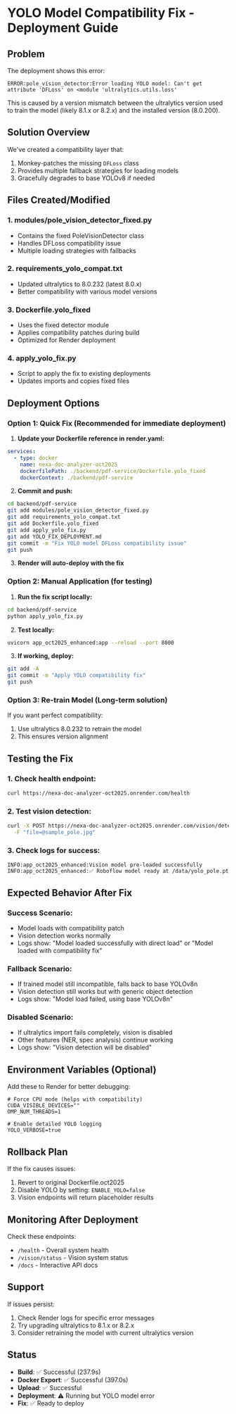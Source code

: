 # YOLO Model Compatibility Fix - Deployment Guide

## Problem
The deployment shows this error:
```
ERROR:pole_vision_detector:Error loading YOLO model: Can't get attribute 'DFLoss' on <module 'ultralytics.utils.loss'
```

This is caused by a version mismatch between the ultralytics version used to train the model (likely 8.1.x or 8.2.x) and the installed version (8.0.200).

## Solution Overview
We've created a compatibility layer that:
1. Monkey-patches the missing `DFLoss` class
2. Provides multiple fallback strategies for loading models
3. Gracefully degrades to base YOLOv8 if needed

## Files Created/Modified

### 1. **modules/pole_vision_detector_fixed.py**
- Contains the fixed PoleVisionDetector class
- Handles DFLoss compatibility issue
- Multiple loading strategies with fallbacks

### 2. **requirements_yolo_compat.txt**
- Updated ultralytics to 8.0.232 (latest 8.0.x)
- Better compatibility with various model versions

### 3. **Dockerfile.yolo_fixed**
- Uses the fixed detector module
- Applies compatibility patches during build
- Optimized for Render deployment

### 4. **apply_yolo_fix.py**
- Script to apply the fix to existing deployments
- Updates imports and copies fixed files

## Deployment Options

### Option 1: Quick Fix (Recommended for immediate deployment)
1. **Update your Dockerfile reference in render.yaml:**
```yaml
services:
  - type: docker
    name: nexa-doc-analyzer-oct2025
    dockerfilePath: ./backend/pdf-service/Dockerfile.yolo_fixed
    dockerContext: ./backend/pdf-service
```

2. **Commit and push:**
```bash
cd backend/pdf-service
git add modules/pole_vision_detector_fixed.py
git add requirements_yolo_compat.txt
git add Dockerfile.yolo_fixed
git add apply_yolo_fix.py
git add YOLO_FIX_DEPLOYMENT.md
git commit -m "Fix YOLO model DFLoss compatibility issue"
git push
```

3. **Render will auto-deploy with the fix**

### Option 2: Manual Application (for testing)
1. **Run the fix script locally:**
```bash
cd backend/pdf-service
python apply_yolo_fix.py
```

2. **Test locally:**
```bash
uvicorn app_oct2025_enhanced:app --reload --port 8000
```

3. **If working, deploy:**
```bash
git add -A
git commit -m "Apply YOLO compatibility fix"
git push
```

### Option 3: Re-train Model (Long-term solution)
If you want perfect compatibility:
1. Use ultralytics 8.0.232 to retrain the model
2. This ensures version alignment

## Testing the Fix

### 1. Check health endpoint:
```bash
curl https://nexa-doc-analyzer-oct2025.onrender.com/health
```

### 2. Test vision detection:
```bash
curl -X POST https://nexa-doc-analyzer-oct2025.onrender.com/vision/detect \
  -F "file=@sample_pole.jpg"
```

### 3. Check logs for success:
```
INFO:app_oct2025_enhanced:Vision model pre-loaded successfully
INFO:app_oct2025_enhanced:✅ Roboflow model ready at /data/yolo_pole.pt
```

## Expected Behavior After Fix

### Success Scenario:
- Model loads with compatibility patch
- Vision detection works normally
- Logs show: "Model loaded successfully with direct load" or "Model loaded with compatibility fix"

### Fallback Scenario:
- If trained model still incompatible, falls back to base YOLOv8n
- Vision detection still works but with generic object detection
- Logs show: "Model load failed, using base YOLOv8n"

### Disabled Scenario:
- If ultralytics import fails completely, vision is disabled
- Other features (NER, spec analysis) continue working
- Logs show: "Vision detection will be disabled"

## Environment Variables (Optional)
Add these to Render for better debugging:

```env
# Force CPU mode (helps with compatibility)
CUDA_VISIBLE_DEVICES=""
OMP_NUM_THREADS=1

# Enable detailed YOLO logging
YOLO_VERBOSE=true
```

## Rollback Plan
If the fix causes issues:
1. Revert to original Dockerfile.oct2025
2. Disable YOLO by setting: `ENABLE_YOLO=false`
3. Vision endpoints will return placeholder results

## Monitoring After Deployment

Check these endpoints:
- `/health` - Overall system health
- `/vision/status` - Vision system status
- `/docs` - Interactive API docs

## Support
If issues persist:
1. Check Render logs for specific error messages
2. Try upgrading ultralytics to 8.1.x or 8.2.x
3. Consider retraining the model with current ultralytics version

## Status
- **Build**: ✅ Successful (237.9s)
- **Docker Export**: ✅ Successful (397.0s)
- **Upload**: ✅ Successful
- **Deployment**: ⚠️ Running but YOLO model error
- **Fix**: ✅ Ready to deploy
